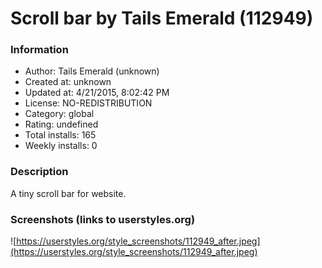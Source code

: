 # Scroll bar by Tails Emerald (112949)

### Information
- Author: Tails Emerald (unknown)
- Created at: unknown
- Updated at: 4/21/2015, 8:02:42 PM
- License: NO-REDISTRIBUTION
- Category: global
- Rating: undefined
- Total installs: 165
- Weekly installs: 0


### Description
A tiny scroll bar for website.


### Screenshots (links to userstyles.org)
![https://userstyles.org/style_screenshots/112949_after.jpeg](https://userstyles.org/style_screenshots/112949_after.jpeg)


